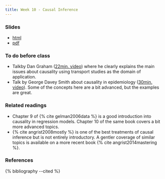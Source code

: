 ```yaml
---
title: Week 10 - Causal Inference
---
```


### Slides

- [html](../slides/lecture_10.html)
- [pdf](../slides/lecture_10.pdf)

### To do before class

* Talkby Dan Graham ([22min. video](https://www.youtube.com/watch?v=acKGyMRIxYc))
  where he clearly explains the main issues about causality using
  transport studies as the domain of application.
* Talk by George Davey Smith about causality in epidemiology
  ([30min. video](https://www.youtube.com/watch?v=3v1-kNLfhvg)). Some of the
  concepts here are a bit advanced, but the examples are great.

### Related readings

* Chapter 9 of {% cite gelman2006data %} is a good introduction into causality
  in regression models. Chapter 10 of the same book covers a bit more advanced
  topics.
* {% cite angrist2008mostly %} is one of the best treatments of causal inference
  but is not entirely introductory. A gentler coverage of similar topics is
  available on a more recent book {% cite angrist2014mastering %}.

### References

{% bibliography --cited %}

